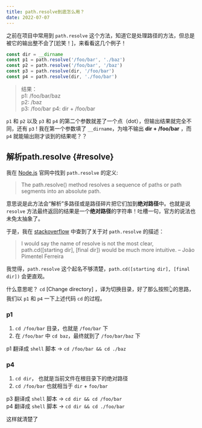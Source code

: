 ```yaml
---
title: path.resolve到底怎么用？
date: 2022-07-07
---
```


之前在项目中常用到 `path.resolve` 这个方法，知道它是处理路径的方法，但总是被它的输出整不会了[尬笑！]，来看看这几个例子！  
```js
const dir = __dirname
const p1 = path.resolve('/foo/bar', './baz')
const p2 = path.resolve('/foo/bar', '/baz')
const p3 = path.resolve(dir, '/foo/bar')
const p4 = path.resolve(dir, './foo/bar')
```
> 结果：  
p1: /foo/bar/baz  
p2: /baz  
p3: /foo/bar
p4: dir + /foo/bar

`p1` 和 `p2` 以及 `p3` 和 `p4` 的第二个参数就差了一个点（dot），但输出结果就完全不同，还有 `p3` ! 我在第一个参数填了 `__dirname`，为啥不输出  **dir + /foo/bar** ，而 `p4` 就能输出刚才谈到的结果呢？？

## 解析path.resolve {#resolve}
我在 [Node.js](https://nodejs.org/api/path.html#pathdirnamepath) 官网中找到 `path.resolve` 的定义:
> The path.resolve() method resolves a sequence of paths or path segments into an absolute path.

意思说是此方法会“解析”多路径或是路径碎片把它们加到**绝对路径**中。也就是说 `resolve` 方法最终返回的结果是一个**绝对路径**的字符串！吐槽一句，官方的说法也未免太抽象了。  

于是，我在 [stackoverflow](https://stackoverflow.com/questions/35048686/whats-the-difference-between-path-resolve-and-path-join) 中查到了关于对 `path.resolve` 的描述：
> I would say the name of resolve is not the most clear, path.cd([starting dir], [final dir]) would be much more intuitive. – 
João Pimentel Ferreira  


我觉得，`path.resolve` 这个起名不够清楚，`path.cd([starting dir], [final dir])` 会更直观。  

什么意思呢？ `cd` [Change directory] ，译为切换目录，好了那么按照👆的思路，我们以 `p1` 和 `p4` 一下上述代码 `cd` 的过程。  
### p1
1. `cd /foo/bar` 目录，也就是 `/foo/bar` 下  
2. 在 `/foo/bar` 中 `cd baz`，最终就到了 `/foo/bar/baz` 下  


p1 翻译成 `shell` 脚本 -> `cd /foo/bar && cd ./baz`
### p4
1. `cd dir`， 也就是当前文件在根目录下的绝对路径  
2. `cd /foo/bar` 也就相当于 `dir` + `foo/bar`  


p3 翻译成 `shell` 脚本 -> `cd dir && cd /foo/bar`  
p4 翻译成 `shell` 脚本 -> `cd dir && cd ./foo/bar`   



这样就清楚了


